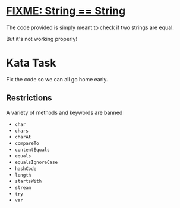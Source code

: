 # [FIXME: String == String](https://www.codewars.com/kata/fixme-string-equals-equals-string "https://www.codewars.com/kata/5e9c3dc86ddf2f0024423b41")

The code provided is simply meant to check if two strings are equal.

But it's not working properly!

# Kata Task

Fix the code so we can all go home early.

## Restrictions

A variety of methods and keywords are banned

* `char`
* `chars`
* `charAt` 
* `compareTo`
* `contentEquals`
* `equals`
* `equalsIgnoreCase`
* `hashCode`
* `length`
* `startsWith`
* `stream`
* `try`
* `var`